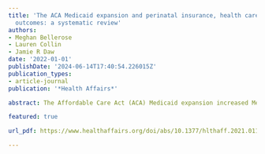 ```yaml
---
title: 'The ACA Medicaid expansion and perinatal insurance, health care use, and health
  outcomes: a systematic review'
authors:
- Meghan Bellerose
- Lauren Collin
- Jamie R Daw
date: '2022-01-01'
publishDate: '2024-06-14T17:40:54.226015Z'
publication_types:
- article-journal
publication: '*Health Affairs*'

abstract: The Affordable Care Act (ACA) Medicaid expansion increased Medicaid eligibility for low-income adults regardless of their pregnancy or parental status. Variation in states’ adoption of this expansion created a natural experiment to study the effects of expanding public insurance on insurance coverage, health care use, and health outcomes during preconception, pregnancy, and postpartum. We conducted a systematic review of relevant literature on this topic, analyzing twenty-four studies published between January 2014 and April 2021. We found that the ACA Medicaid expansion increased preconception and postpartum Medicaid coverage with corresponding declines in uninsurance, private insurance coverage, and insurance churn. There was limited evidence that Medicaid expansion increased perinatal health care use or improved infant birth outcomes overall, although some studies reported reduced racial and ethnic disparities in rates of prenatal and postpartum visit attendance, maternal mortality, low birthweight, and preterm births. Stronger data collection on preconception and postpartum outcomes with sufficient sample sizes to stratify by race and ethnicity is needed to assess the full impact of the ACA and emerging Medicaid policy changes, such as the postpartum Medicaid extension.

featured: true

url_pdf: https://www.healthaffairs.org/doi/abs/10.1377/hlthaff.2021.01150

---
```

